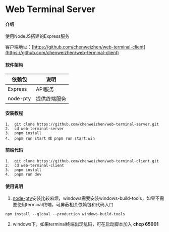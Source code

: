 # Web Terminal Server

#### 介绍
使用NodeJS搭建的Express服务

客户端地址：[https://github.com/chenweizhen/web-terminal-client](https://github.com/chenweizhen/web-terminal-client)

#### 软件架构
| 依赖包      | 说明     |
|----------|--------|
| Express  | API服务  |
| node-pty | 提供终端服务 |


#### 安装教程

```
1.  git clone https://github.com/chenweizhen/web-terminal-server.git
2.  cd web-terminal-server
3.  pnpm install
4.  pnpm run start 或 pnpm run start:win
````


#### 前端代码

```
1.  git clone https://github.com/chenweizhen/web-terminal-client.git
2.  cd web-terminal-client
3.  pnpm install
4.  pnpm run dev
````

#### 使用说明

1.  [node-pty](https://www.npmjs.com/package/node-pty)安装比较麻烦，windows需要安装windows-build-tools，如果不需要使用terminal终端，可屏蔽相关依赖包和代码入口
```
npm install --global --production windows-build-tools
```
2. windows下，如果terminal终端出现乱码，可在启动脚本加入  **chcp 65001** 


